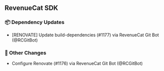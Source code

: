 ## RevenueCat SDK
### 📦 Dependency Updates
* [RENOVATE] Update build-dependencies (#1177) via RevenueCat Git Bot (@RCGitBot)

### 🔄 Other Changes
* Configure Renovate (#1176) via RevenueCat Git Bot (@RCGitBot)
